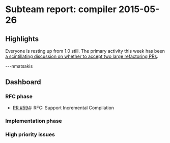 # Subteam report: compiler 2015-05-26

## Highlights

Everyone is resting up from 1.0 still. The primary activity this week
has been
[a scintillating discussion on whether to accept two large refactoring PRs](https://internals.rust-lang.org/t/prs-removing-refcells-longer-term-plans/2099).

---nmatsakis

## Dashboard

### RFC phase

- [PR #594](https://github.com/rust-lang/rfcs/pull/594):
  RFC: Support Incremental Compilation

### Implementation phase


### High priority issues

